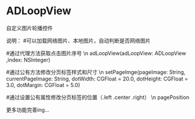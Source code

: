 # ADLoopView
自定义图片轮播控件

说明：
#可以加载网络图片、本地图片，自动判断是否网络图片

#通过代理方法获取点击图片序号 \n adLoopView(adLoopView: ADLoopView ,index: NSInteger)

#通过公有方法修改分页标签样式和尺寸 \n setPageImge(pageImage: String, currentPageImage: String, dotWidth: CGFloat = 20.0, dotHeight: CGFloat = 3.0, dotMargin: CGFloat = 5.0)

#通过设置公有属性修改分页标签的位置（.left .center .right） \n pagePosition

更多功能完善ing...
